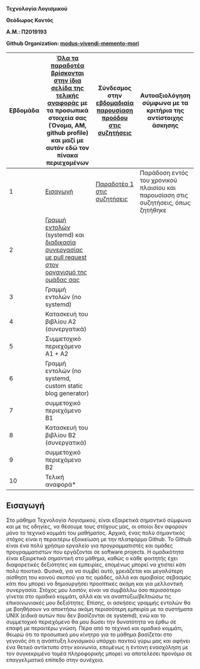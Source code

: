 **Τεχνολογία Λογισμικού**

**Θεόδωρος Κοντός**            

**Α.Μ.: Π2019193**

**Github Organization: [modus-vivendi-memento-mori](https://github.com/modus-vivendi-memento-mori)**

| Εβδομάδα | [Όλα τα παραδοτέα βρίσκονται στην ίδια σελίδα της τελικής αναφοράς](https://epidrome.github.io/teaching/deliverables/) με τα προσωπικά στοιχεία σας (Όνομα, ΑΜ, github profile) και μαζί με αυτόν εδώ τον πίνακα περιεχομένων | Σύνδεσμος στην [εβδομαδιαία παρουσίαση προόδου στις συζητήσεις](https://github.com/courses-ionio/help/discussions/categories/show-and-tell) | Αυτοαξιολόγηση σύμφωνα με τα κριτήρια της αντίστοιχης άσκησης |
| --- | --- | --- | --- |
| 1 | [Εισαγωγή](#Εισαγωγή) | [Παραδοτέο 1 στις συζητήσεις](https://github.com/courses-ionio/sw/discussions/1171)|Παράδοση εντός του χρονικού πλαισίου και παρουσίαση στις συζητήσεις, όπως ζητήθηκε |
| 2 | [Γραμμή εντολών](https://epidrome.github.io/teaching/cli) (systemd) και [διαδικασία συνεργασίας με pull request στον οργανισμό της ομάδας σας](https://epidrome.github.io/teaching/team) | | |
| 3 | Γραμμή εντολών (no systemd) | | |
| 4 | Κατασκευή του βιβλίου Α2 (συνεργατικά) | | |
| 5 | Συμμετοχικό περιεχόμενο A1 + A2 | | |
| 6 | Γραμμή εντολών (no systemd, custom static blog generator) | | |
| 7 | συμμετοχικό περιεχόμενο B1 | | |
| 8 | Κατασκευή του βιβλίου Β2 (συνεργατικά) | | |
| 9 | συμμετοχικό περιεχόμενο B2 | | |
| 10 | Τελική αναφορά* | | |

## Εισαγωγή
Στο μάθημα Τεχνολογία Λογισμικού, είναι εξαιρετικά σημαντικό σύμφωνα και με τις οδηγίες, να θέσουμε τους στόχους μας, οι οποίοι δεν αφορούν μόνο το τεχνικό κομμάτι του μαθήματος. Αρχικά, ένας πολύ σημαντικός στόχος είναι η περαιτέρω εξοικείωση με την πλατφόρμα Github. Το Github είναι ένα πολύ χρήσιμο εργαλείο για προγραμματιστές και ομάδες προγραμματιστών που εργάζονται σε software projects. Η ομαδικότητα είναι εξαιρετικά σημαντική στο μάθημα, καθώς ο κάθε φοιτητής έχει διαφορετικές δεξιότητες και εμπειρίες, επομένως μπορεί να χτιστεί κάτι πολύ ποιοτικό. Φυσικά, για να συμβεί αυτό, χρειάζεται και μεγαλύτερη αίσθηση του κοινού σκοπού για τις ομάδες, αλλά και αμοιβαίος σεβασμός κάτι που μπορεί να δημιουργήσει προοπτικές ακόμη και για μελλοντική συνεργασία. Στόχος μου λοιπόν, είναι να συμβάλλω όσο περισσότερο γίνεται στο ομαδικό κομμάτι, αλλά και να αναπτύξω/βελτιώσω τις επικοινωνιακές μου δεξιότητες. 
Επίσης, οι ασκήσεις γραμμής εντολών θα με βοηθήσουν να αποκτήσω ακόμη περισσότερη εμπειρία με τα συστήματα UNIX (ειδικά αυτών που δεν βασίζονται σε systemd), ενώ και το συμμετοχικό περιεχόμενο θα μου δώσει την δυνατότητα να έρθω σε επαφή με περαιτέρω γνώση. 
Πέρα από το τεχνικό και ομαδικό κομμάτι, θεωρώ ότι το προσωπικό μου κίνητρο για το μάθημα βασίζεται στο γεγονός ότι η ανάπτυξη λογισμικού υπάρχει παντού γύρω μας και αφήνει ένα θετικό αντίκτυπο στην κοινωνία, επομένως η έντονη ενασχόληση με τον συγκεκριμένο τομέα πληροφορικής μπορεί να αποτελέσει προνόμιο σε επαγγελματικό επίπεδο στην συνέχεια.  
